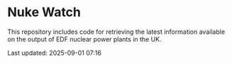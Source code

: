 # Nuke Watch

This repository includes code for retrieving the latest information available on the output of EDF nuclear power plants in the UK.

Last updated: 2025-09-01 07:16